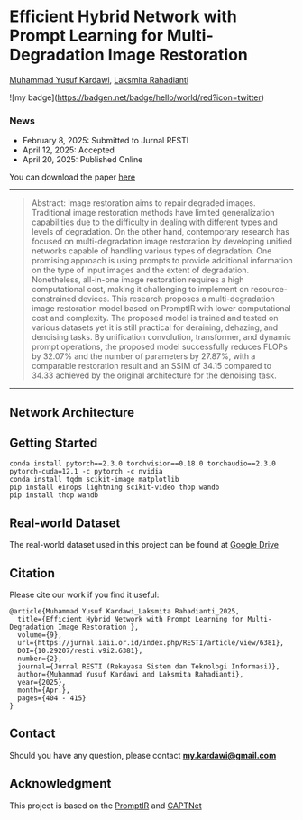 # Efficient Hybrid Network with Prompt Learning for Multi-Degradation Image Restoration


[Muhammad Yusuf Kardawi](https://scholar.google.com/citations?user=SsezH7EAAAAJ&hl=id&authuser=2), [Laksmita Rahadianti](https://scholar.google.com/citations?hl=id&authuser=2&user=zXG3mDwAAAAJ)


!\[my badge\](https://badgen.net/badge/hello/world/red?icon=twitter)

### News
- February 8, 2025: Submitted to Jurnal RESTI
- April 12, 2025: Accepted
- April 20, 2025: Published Online

You can download the paper [here](https://jurnal.iaii.or.id/index.php/RESTI/article/view/6381)

---

> Abstract: Image restoration aims to repair degraded images. Traditional image restoration methods have limited generalization capabilities due to the difficulty in dealing with different types and levels of degradation. On the other hand, contemporary research has focused on multi-degradation image restoration by developing unified networks capable of handling various types of degradation. One promising approach is using prompts to provide additional information on the type of input images and the extent of degradation. Nonetheless, all-in-one image restoration requires a high computational cost, making it challenging to implement on resource-constrained devices. This research proposes a multi-degradation image restoration model based on PromptIR with lower computational cost and complexity. The proposed model is trained and tested on various datasets yet it is still practical for deraining, dehazing, and denoising tasks. By unification convolution, transformer, and dynamic prompt operations, the proposed model successfully reduces FLOPs by 32.07% and the number of parameters by 27.87%, with a comparable restoration result and an SSIM of 34.15 compared to 34.33 achieved by the original architecture for the denoising task.

---


## Network Architecture

## Getting Started
```
conda install pytorch==2.3.0 torchvision==0.18.0 torchaudio==2.3.0 pytorch-cuda=12.1 -c pytorch -c nvidia
conda install tqdm scikit-image matplotlib
pip install einops lightning scikit-video thop wandb
pip install thop wandb
```

## Real-world Dataset
The real-world dataset used in this project can be found at [Google Drive](https://drive.google.com/file/d/1PV2mQSPGQAWSTLSI96mPQD3VlwVmR4zY/view?usp=sharing)


## Citation

Please cite our work if you find it useful:
```
@article{Muhammad Yusuf Kardawi_Laksmita Rahadianti_2025, 
  title={Efficient Hybrid Network with Prompt Learning for Multi-Degradation Image Restoration }, 
  volume={9}, 
  url={https://jurnal.iaii.or.id/index.php/RESTI/article/view/6381}, 
  DOI={10.29207/resti.v9i2.6381}, 
  number={2}, 
  journal={Jurnal RESTI (Rekayasa Sistem dan Teknologi Informasi)}, 
  author={Muhammad Yusuf Kardawi and Laksmita Rahadianti}, 
  year={2025}, 
  month={Apr.}, 
  pages={404 - 415} 
}
```

## Contact
Should you have any question, please contact **my.kardawi@gmail.com**

## Acknowledgment
This project is based on the [PromptIR](https://github.com/va1shn9v/PromptIR.git) and [CAPTNet](https://github.com/Tombs98/CAPTNet.git)

